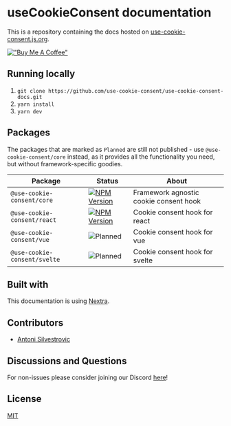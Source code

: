 # useCookieConsent documentation

This is a repository containing the docs hosted on [use-cookie-consent.js.org](https://use-cookie-consent.js.org/).

[!["Buy Me A Coffee"](https://www.buymeacoffee.com/assets/img/custom_images/orange_img.png)](https://www.buymeacoffee.com/bring.shrubbery)

## Running locally

1. `git clone https://github.com/use-cookie-consent/use-cookie-consent-docs.git`
2. `yarn install`
3. `yarn dev`

## Packages

The packages that are marked as `Planned` are still not published - use `@use-cookie-consent/core` instead, as it provides all the functionality you need, but without framework-specific goodies.

| Package | Status | About |
| ------- | ------ | ----- |
| `@use-cookie-consent/core` | [![NPM Version](https://img.shields.io/npm/v/@use-cookie-consent/core)](https://github.com/use-cookie-consent/use-cookie-consent-core) | Framework agnostic cookie consent hook |
| `@use-cookie-consent/react` | [![NPM Version](https://img.shields.io/npm/v/@use-cookie-consent/react)](https://github.com/use-cookie-consent/use-cookie-consent-react) | Cookie consent hook for react |
| `@use-cookie-consent/vue` | ![Planned](https://shields.io/badge/status-Planned-lightgrey) | Cookie consent hook for vue |
| `@use-cookie-consent/svelte` | ![Planned](https://shields.io/badge/status-Planned-lightgrey) | Cookie consent hook for svelte |

## Built with

This documentation is using [Nextra](https://github.com/shuding/nextra).

## Contributors

- [Antoni Silvestrovic](https://github.com/bring-shrubbery)

## Discussions and Questions

For non-issues please consider joining our Discord [here](https://discord.gg/pa8epvzJbb)!

## License

[MIT](https://github.com/use-cookie-consent/use-cookie-consent-docs/blob/main/LICENSE)
